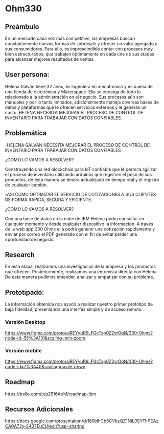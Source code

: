# Ohm330

## Preámbulo

En un mercado cada vez más competitivo, las empresas buscan constantemente nuevas formas de sobresalir y ofrecer un valor agregado a sus consumidores. Para ello, es imprescindible contar con procesos muy bien estructurados, que trabajen óptimamente en cada una de sus etapas para alcanzar mejores resultados de ventas.

## User persona:

Helena Galván tiene 32 años, es Ingeniera en mecatronica y es dueña de una tienda de electrónica y Makerspace. Ella se encarga de todo lo relacionado a la administración en el negocio.
Sus procesos aún son manuales y por lo tanto limitados, adicionalmente maneja diversas bases de datos y plataformas que le ofrecen servicios externos y le generan un costo.
HELENA NECESITA MEJORAR EL PROCESO DE CONTROL DE INVENTARIO PARA TRABAJAR CON DATOS CONFIABLES.

## Problemática

-HELENA GALVAN NECESITA MEJORAR EL PROCESO DE CONTROL DE INVENTARIO PARA TRABAJAR CON DATOS CONFIABLES

¿COMO LO VAMOS A RESOLVER?

Construyendo una red blockchain para IoT confiable que le permita agilizar el proceso de inventario utilizando arduinos que registren el peso de sus productos, de esta manera se tendra actualizado en tiempo real y el registro de cualquier cambio.

-ASI COMO OPTIMIZAR EL SERVICIO DE COTIZACIONES A SUS CLIENTES DE FORMA RAPIDA, SEGURA Y EFICIENTE.

¿COMO LO VAMOS A RESOLVER?

Con una base de datos en la nube de IBM Helena podra consultar en cualquier momento y desde cualquier dispositivo la informacion.  A través de la web app 330 Ohms ella podrá generar una cotización rapidamente y enviar por correo el PDF generado con el fin de evitar perder una oportunidad de negocio.


## Research

En esta etapa, realizamos una investigación de la empresa y los productos que ofrecen. Posteriormente, realizamos una entrevista directa con Helena. De esta manera pudimos entender, analizar y empatizar con su problema. 

## Prototipado:

La información obtenida nos ayudó a realizar nuestro primer prototipo de baja fidelidad, presentando una interfaz simple y de acceso remoto.

### Versión Desktop

https://www.figma.com/proto/aiREYyuR9LFGcTxp0Z2yrOqN/330-Ohms?node-id=55%3A131&scaling=min-zoom

### Versión mobile

https://www.figma.com/proto/aiREYyuR9LFGcTxp0Z2yrOqN/330-Ohms?node-id=7%3A40&scaling=scale-down

## Roadmap

https://trello.com/b/p2516AoM/roadmap-ibm

## Recursos Adicionales

https://docs.google.com/presentation/d/160blhCb5CVbzQZ1NiL9SYFhPEAzCA0A72y-S437EuCU/edit?usp=sharing
